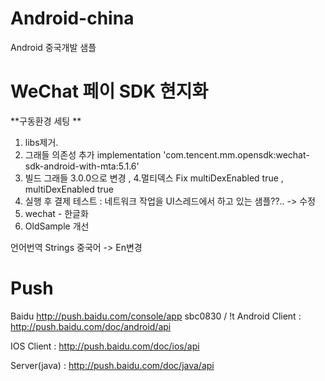 # Android-china
Android 중국개발 샘플

# WeChat 페이 SDK 현지화
**구동환경 세팅 **
1. libs제거.
2. 그래들 의존성 추가 implementation 'com.tencent.mm.opensdk:wechat-sdk-android-with-mta:5.1.6'
3. 빌드 그래들 3.0.0으로 변경 ,
4.멀티덱스 Fix multiDexEnabled true , multiDexEnabled true
5. 실행 후 결제 테스트 : 네트워크 작업을 UI스레드에서 하고 있는 샘플??.. -> 수정
6. wechat - 한글화
7. OldSample 개선

 언어번역 Strings 중국어 -> En변경 

# Push
 Baidu http://push.baidu.com/console/app
 sbc0830 / !t 
 Android Client : http://push.baidu.com/doc/android/api
  
 IOS Client : http://push.baidu.com/doc/ios/api
  
 Server(java) : http://push.baidu.com/doc/java/api
  
  
  
